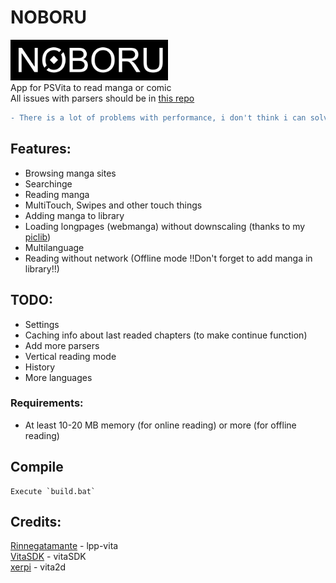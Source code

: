 # NOBORU
<img src="/res/logo.png" width="50%" height="50%"><br>
App for PSVita to read manga or comic<br>
All issues with parsers should be in <a href="https://github.com/Creckeryop/NOBORU-parsers">this repo</a>
```diff
- There is a lot of problems with performance, i don't think i can solve 'em all
```
## Features:
* Browsing manga sites
* Searchinge
* Reading manga
* MultiTouch, Swipes and other touch things
* Adding manga to library
* Loading longpages (webmanga) without downscaling (thanks to my [piclib](https://github.com/Creckeryop/piclib))
* Multilanguage
* Reading without network (Offline mode !!Don't forget to add manga in library!!)
## TODO:
* Settings
* Caching info about last readed chapters (to make continue function)
* Add more parsers
* Vertical reading mode
* History
* More languages
### Requirements:
* At least 10-20 MB memory (for online reading) or more (for offline reading)
## Compile
	Execute `build.bat`
## Credits:
[Rinnegatamante](https://github.com/Rinnegatamante) - lpp-vita
<br>[VitaSDK](https://github.com/vitasdk) - vitaSDK
<br>[xerpi](https://github.com/xerpi) - vita2d
